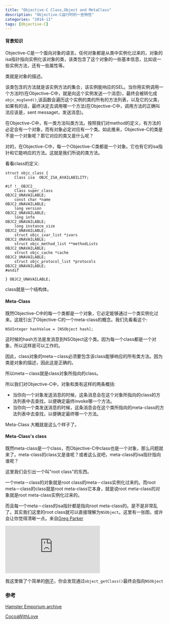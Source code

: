 ```yaml
---
title: "Objective-C Class,Object and MetaClass"
description: "Objective-C运行时的一些特性"
categories: "2014-11"
tags: [Objective-C]
---
```


#### 背景知识

Objective-C是一个面向对象的语言。任何对象都是从类中实例化过来的，对象的isa指针指向实例化该对象的类，该类包含了这个对象的一些基本信息，比如说一些实例方法，还有一些属性等。

类就是对象的描述。

该类包含的方法就是该实例方法的集合，该实例能响应的SEL。当你用实例调用一个方法时(在Objective-C中，就是向这个实例发送一个消息)，最终会被转化成`objc_msgSend()`,该函数会遍历这个实例的类的所有的方法列表，以及它的父类，如果有的话，最终决定去调用哪一个方法(在Objective-C中，调用方法的正确叫法应该是，sent messaget，发送消息)。

在Objective-C中，有一类方法叫类方法。按照我们对method的定义，有方法的必定会有一个对象，而有对象必定对应有一个类。如此推来，Objective-C的类是不是一个对象呢？那它对应的类又是什么呢？

对的，在Objective-C中，每一个Objective-C类都是一个对象。它也有它的isa指针和它能响应的方法。这就是我们所说的类方法。

看看class的定义:

	struct objc_class {
	    Class isa  OBJC_ISA_AVAILABILITY;

	#if !__OBJC2__
	    Class super_class                                        OBJC2_UNAVAILABLE;
	    const char *name                                         OBJC2_UNAVAILABLE;
	    long version                                             OBJC2_UNAVAILABLE;
	    long info                                                OBJC2_UNAVAILABLE;
	    long instance_size                                       OBJC2_UNAVAILABLE;
	    struct objc_ivar_list *ivars                             OBJC2_UNAVAILABLE;
	    struct objc_method_list **methodLists                    OBJC2_UNAVAILABLE;
	    struct objc_cache *cache                                 OBJC2_UNAVAILABLE;
	    struct objc_protocol_list *protocols                     OBJC2_UNAVAILABLE;
	#endif

	} OBJC2_UNAVAILABLE;

class就是一个结构体。

#### Meta-Class

既然Objective-C中的每一个类都是一个对象，它必定能够通过一个类实例化过来。这就引出了Objective-C的一个meta-class的概念。我们先看看这个:

	NSUInteger hashValue = [NSObject hash];

这时候的hash方法是发消息到NSObject这个类。因为每一个class都是一个对象，所以这样是可以工作的。

因此，class对象的meta－class必须要包含该class能够响应的所有类方法。因为类是对象的描述，因此这是正确的。

所以meta－class就是class对象所指向的class。

所以我们对Objective-C中，对象和类有这样的两条概括:

* 当你向一个对象发送消息的时候，这条消息会在这个对象所指向的class的方法列表中去查找，以便确定最终invoke哪一个方法。
* 当你向一个类发送消息的时候，这条消息会在这个类所指向的meta-class的方法列表中去查找，以便确定最终哪一个方法。

Meta-Class 大概就是这么个样子了。

#### Meta-Class's class

既然meta-class是一个class，而Objective-C中class也是一个对象，那么问题就来了。meta-class的class又是谁呢？或者这么说吧，meta-class的isa指针指向谁呢？

这里我们会引出一个叫"root class"的东西。

一个meta－class的对象就是root class的meta－class实例化过来的。而root meta－class的class就是root meta-class它本身，就是说root meta-class的对象就是root meta-class实例化过来的。

而且每一个meta－class的isa指针都是指向root meta-class的。是不是非常乱了。其实我们这里的root class就可以直接理解为`NSObject`。这里有一张图，或许会让你觉得清晰一点。来自[Greg Parker](http://www.sealiesoftware.com/blog/archive/2009/04/14/objc_explain_Classes_and_metaclasses.html) 

![](http://www.sealiesoftware.com/blog/class%20diagram.pdf)

我这里做了个简单的[例子](https://gist.github.com/NikoTung/d1a30efeeacc6d1d5df4#file-gistfile1-m)，你会发现通过`object_getClass()`最终会指向`NSObject`



### 参考

[Hamster Emporium archive](http://www.sealiesoftware.com/blog/archive/2009/04/14/objc_explain_Classes_and_metaclasses.html)

[CocoaWithLove](http://www.cocoawithlove.com/2010/01/what-is-meta-class-in-objective-c.html)



